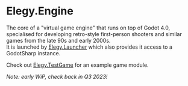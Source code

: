 
# Elegy.Engine

The core of a "virtual game engine" that runs on top of Godot 4.0, specialised for developing retro-style first-person shooters and similar games from the late 90s and early 2000s.  
It is launched by [Elegy.Launcher](https://github.com/ElegyEngine/ElegyLauncher) which also provides it access to a GodotSharp instance.

Check out [Elegy.TestGame](https://github.com/ElegyEngine/Elegy.TestGame) for an example game module.

*Note: early WiP, check back in Q3 2023!*
